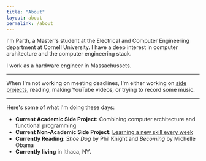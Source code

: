 ```yaml
---
title: "About"
layout: about
permalink: /about
---
```


I'm Parth, a Master's student at the Electrical and Computer Engineering department at Cornell University. I have a deep interest in computer architecture and the computer engineering stack.

I work as a hardware engineer in Massachussets.

------------------

When I'm not working on meeting deadlines, I'm either working on [side projects](/projects), reading, making YouTube videos, or trying to record some music. 

---------------------
Here's some of what I'm doing these days:
- **Current Academic Side Project:** Combining computer architecture and functional programming
- **Current Non-Academic Side Project:** [Learning a new skill every week](https://parthsaraswat.github.io/general/2020/06/06/lsnew.html)
- **Currently Reading**: _Shoe Dog_ by Phil Knight and _Becoming_ by Michelle Obama
- **Currently living** in Ithaca, NY. 